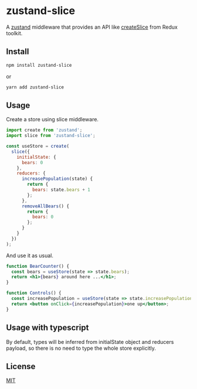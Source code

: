# zustand-slice

A [zustand](https://github.com/pmndrs/zustand) middleware that provides an API like [createSlice](https://redux-toolkit.js.org/api/createslice) from Redux toolkit.

## Install

```sh
npm install zustand-slice
```

or

```sh
yarn add zustand-slice
```

## Usage

Create a store using slice middleware.

```js
import create from 'zustand';
import slice from 'zustand-slice';

const useStore = create(
  slice({
    initialState: {
      bears: 0
    },
    reducers: {
      increasePopulation(state) {
        return {
          bears: state.bears + 1
        };
      },
      removeAllBears() {
        return {
          bears: 0
        };
      }
    }
  })
);
```

And use it as usual.

```jsx
function BearCounter() {
  const bears = useStore(state => state.bears);
  return <h1>{bears} around here ...</h1>;
}

function Controls() {
  const increasePopulation = useStore(state => state.increasePopulation);
  return <button onClick={increasePopulation}>one up</button>;
}
```

## Usage with typescript

By default, types will be inferred from initialState object and reducers payload, so there is no need to type the whole store explicitly.

## License

[MIT](https://github.com/sasa-djuric/zustand-slice/blob/master/LICENSE)
